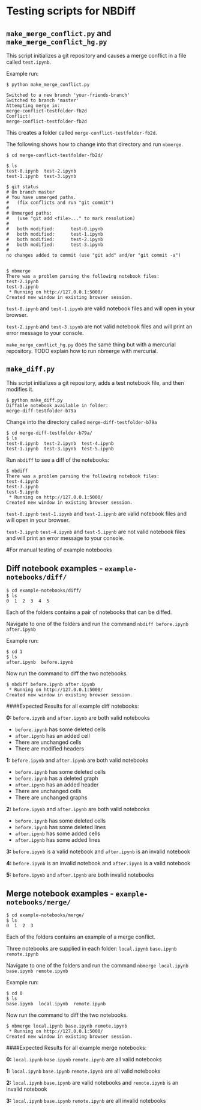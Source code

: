 # Testing scripts for NBDiff

## `make_merge_conflict.py` and `make_merge_conflict_hg.py`

This script initializes a git repository and causes a merge conflict in a file called `test.ipynb`.

Example run:

```
$ python make_merge_conflict.py

Switched to a new branch 'your-friends-branch'
Switched to branch 'master'
Attempting merge in:
merge-conflict-testfolder-fb2d
Conflict!
merge-conflict-testfolder-fb2d
```

This creates a folder called `merge-conflict-testfolder-fb2d`.

The following shows how to change into that directory and run `nbmerge`.

```
$ cd merge-conflict-testfolder-fb2d/

$ ls
test-0.ipynb  test-2.ipynb
test-1.ipynb  test-3.ipynb

$ git status
# On branch master
# You have unmerged paths.
#   (fix conflicts and run "git commit")
#
# Unmerged paths:
#   (use "git add <file>..." to mark resolution)
#
#	both modified:      test-0.ipynb
#	both modified:      test-1.ipynb
#	both modified:      test-2.ipynb
#	both modified:      test-3.ipynb
#
no changes added to commit (use "git add" and/or "git commit -a")


$ nbmerge
There was a problem parsing the following notebook files:
test-2.ipynb
test-3.ipynb
 * Running on http://127.0.0.1:5000/
Created new window in existing browser session.
```

`test-0.ipynb` and `test-1.ipynb` are valid notebook files and will open in your browser.

`test-2.ipynb` and `test-3.ipynb` are not valid notebook files and will print an error message to your console. 

`make_merge_conflict_hg.py` does the same thing but with a mercurial repository.
TODO explain how to run nbmerge with mercurial.

## `make_diff.py`

This script initializes a git repository, adds a test notebook file, and then modifies it.

```
$ python make_diff.py
Diffable notebook available in folder: 
merge-diff-testfolder-b79a
```

Change into the directory called `merge-diff-testfolder-b79a` 

```
$ cd merge-diff-testfolder-b79a/
$ ls
test-0.ipynb  test-2.ipynb  test-4.ipynb
test-1.ipynb  test-3.ipynb  test-5.ipynb
```

Run `nbdiff` to see a diff of the notebooks:

```
$ nbdiff
There was a problem parsing the following notebook files:
test-4.ipynb
test-3.ipynb
test-5.ipynb
 * Running on http://127.0.0.1:5000/
Created new window in existing browser session.
```

`test-0.ipynb` `test-1.ipynb` and `test-2.ipynb` are valid notebook files and will open in your browser.

`test-3.ipynb` `test-4.ipynb` and `test-5.ipynb` are not valid notebook files and will print an error message to your console. 

#For manual testing of example notebooks 

## Diff notebook examples - `example-notebooks/diff/`

```
$ cd example-notebooks/diff/
$ ls
0  1  2  3  4  5
```

Each of the folders contains a pair of notebooks that can be diffed.

Navigate to one of the folders and run the command `nbdiff before.ipynb after.ipynb`

Example run:

```
$ cd 1
$ ls
after.ipynb  before.ipynb
```
Now run the command to diff the two notebooks.

```
$ nbdiff before.ipynb after.ipynb 
 * Running on http://127.0.0.1:5000/
Created new window in existing browser session.
```

####Expected Results for all example diff notebooks:

**0:** `before.ipynb` and `after.ipynb` are both valid notebooks
   * `before.ipynb` has some deleted cells
   * `after.ipynb` has an added cell
   *  There are unchanged cells
   *  There are modified headers

**1:** `before.ipynb` and `after.ipynb` are both valid notebooks
   * `before.ipynb` has some deleted cells
   * `before.ipynb` has a deleted graph
   * `after.ipynb` has an added header 
   *  There are unchanged cells
   *  There are unchanged graphs

**2:** `before.ipynb` and `after.ipynb` are both valid notebooks
   * `before.ipynb` has some deleted cells
   * `before.ipynb` has some deleted lines 
   * `after.ipynb` has some added cells
   * `after.ipynb` has some added lines 

**3:** `before.ipynb` is a valid notebook and `after.ipynb` is an invalid notebook

**4:** `before.ipynb` is an invalid notebook and `after.ipynb` is a valid notebook

**5:** `before.ipynb` and `after.ipynb` are both invalid notebooks


## Merge notebook examples - `example-notebooks/merge/`

```
$ cd example-notebooks/merge/
$ ls
0  1  2  3
```

Each of the folders contains an example of a merge conflict. 

Three notebooks are supplied in each folder: `local.ipynb` `base.ipynb` `remote.ipynb`

Navigate to one of the folders and run the command `nbmerge local.ipynb base.ipynb remote.ipynb`

Example run:

```
$ cd 0
$ ls
base.ipynb  local.ipynb  remote.ipynb
```
Now run the command to diff the two notebooks.

```
$ nbmerge local.ipynb base.ipynb remote.ipynb
 * Running on http://127.0.0.1:5000/
Created new window in existing browser session.
```

####Expected Results for all example merge notebooks:

**0:** `local.ipynb` `base.ipynb` `remote.ipynb` are all valid notebooks

**1:** `local.ipynb` `base.ipynb` `remote.ipynb` are all valid notebooks

**2:** `local.ipynb` `base.ipynb` are valid notebooks and `remote.ipynb` is an invalid notebook

**3:** `local.ipynb` `base.ipynb` `remote.ipynb` are all invalid notebooks





